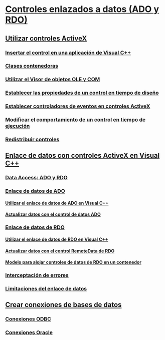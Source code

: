 # [Controles enlazados a datos (ADO y RDO)](data-bound-controls-ado-and-rdo.md)
## [Utilizar controles ActiveX](using-activex-controls.md)
### [Insertar el control en una aplicación de Visual C++](inserting-the-control-into-a-visual-cpp-application.md)
### [Clases contenedoras](wrapper-classes.md)
### [Utilizar el Visor de objetos OLE y COM](using-the-ole-com-object-viewer.md)
### [Establecer las propiedades de un control en tiempo de diseño](setting-control-properties-at-design-time.md)
### [Establecer controladores de eventos en controles ActiveX](setting-event-handlers-on-activex-controls.md)
### [Modificar el comportamiento de un control en tiempo de ejecución](modifying-a-control-s-run-time-behavior.md)
### [Redistribuir controles](redistributing-controls.md)
## [Enlace de datos con controles ActiveX en Visual C++](databinding-with-activex-controls-in-visual-cpp.md)
### [Data Access: ADO y RDO](data-access-ado-and-rdo.md)
### [Enlace de datos de ADO](ado-databinding.md)
#### [Utilizar el enlace de datos de ADO en Visual C++](using-ado-databinding-in-visual-cpp.md)
#### [Actualizar datos con el control de datos ADO](updating-data-with-the-ado-data-control.md)
### [Enlace de datos de RDO](rdo-databinding.md)
#### [Utilizar el enlace de datos de RDO en Visual C++](using-rdo-databinding-in-visual-cpp.md)
#### [Actualizar datos con el control RemoteData de RDO](updating-data-with-the-rdo-remotedata-control.md)
#### [Modelo para alojar controles de datos de RDO en un contenedor](model-for-hosting-rdo-data-controls-in-a-container.md)
### [Interceptación de errores](error-trapping.md)
### [Limitaciones del enlace de datos](limitations-of-databinding.md)
## [Crear conexiones de bases de datos](creating-database-connections.md)
### [Conexiones ODBC](odbc-connections.md)
### [Conexiones Oracle](oracle-connections.md)
